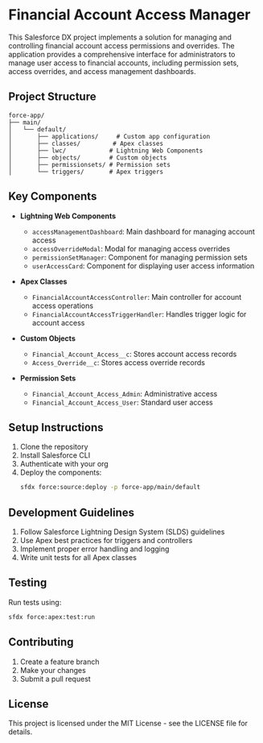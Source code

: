 # Financial Account Access Manager

This Salesforce DX project implements a solution for managing and controlling financial account access permissions and overrides. The application provides a comprehensive interface for administrators to manage user access to financial accounts, including permission sets, access overrides, and access management dashboards.

## Project Structure

```
force-app/
├── main/
│   └── default/
│       ├── applications/     # Custom app configuration
│       ├── classes/         # Apex classes
│       ├── lwc/            # Lightning Web Components
│       ├── objects/        # Custom objects
│       ├── permissionsets/ # Permission sets
│       └── triggers/       # Apex triggers
```

## Key Components

- **Lightning Web Components**
  - `accessManagementDashboard`: Main dashboard for managing account access
  - `accessOverrideModal`: Modal for managing access overrides
  - `permissionSetManager`: Component for managing permission sets
  - `userAccessCard`: Component for displaying user access information

- **Apex Classes**
  - `FinancialAccountAccessController`: Main controller for account access operations
  - `FinancialAccountAccessTriggerHandler`: Handles trigger logic for account access

- **Custom Objects**
  - `Financial_Account_Access__c`: Stores account access records
  - `Access_Override__c`: Stores access override records

- **Permission Sets**
  - `Financial_Account_Access_Admin`: Administrative access
  - `Financial_Account_Access_User`: Standard user access

## Setup Instructions

1. Clone the repository
2. Install Salesforce CLI
3. Authenticate with your org
4. Deploy the components:
   ```bash
   sfdx force:source:deploy -p force-app/main/default
   ```

## Development Guidelines

1. Follow Salesforce Lightning Design System (SLDS) guidelines
2. Use Apex best practices for triggers and controllers
3. Implement proper error handling and logging
4. Write unit tests for all Apex classes

## Testing

Run tests using:
```bash
sfdx force:apex:test:run
```

## Contributing

1. Create a feature branch
2. Make your changes
3. Submit a pull request

## License

This project is licensed under the MIT License - see the LICENSE file for details. 